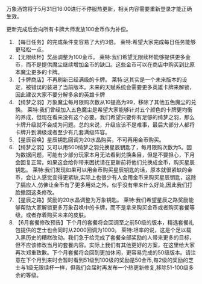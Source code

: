 万象酒馆将于5月31日16:00进行不停服热更新，相关内容需要重新登录才能正确生效。

更新完成后会向所有卡牌大师发放100金币作为补偿。

1. 【每日任务】的完成条件变容易了大约3倍。
   莱特:希望大家完成每日任务能够更轻松一点。
2. 【无限续杯】奖品调整为100金币。
   莱特:我们希望无限续杯能够提供更多金币，而不是提供魔尘继续增加金币的缺口。这些金币可以在商店中购买到比原本魔尘更多的卡牌。
3. 【卡牌商店】不再刷新已经满级的卡牌。
   莱特:这其实是一个未来版本的设定，被错误的装进了当前版本。未来的天赋系统会需要更多英雄卡牌来解锁，因此建议大家不要分解多余的英雄卡牌
4. 【绮梦之羽】万象魔尘每月限购次数从10提高为99，移除了其他五色魔尘的兑换。
   莱特:我们曾经加入五色魔尘是希望大家能够针对五个颜色的卡牌更均衡的养成，但现在看来没有这个必要。我们希望只要你有足够的绮梦之羽，那么卡牌升级就不会成为问题。总的来说，升级应该不是难事，最后大部分人都将卡牌升到满级或者至少有几套满级阵容。
5. 【星辰召唤】星辰钥匙回调为20水晶购买，不可再用金币购买。
6. 【绮梦之羽】又可以用500绮梦之羽兑换星辰钥匙了，每月限购次数为5。因为数据问题，可能有少部分玩家本月无法看到兑换条目，但是不要担心，下月会回复正常。如果这会给你带来困扰请在更新前将他们兑换成金币，购买星辰钥匙。
   莱特:我们发现如果可以用金币购买星辰钥匙的话，原本就很紧缺的金币，会让人感觉变得更紧缺,实际上也很少有人会用金币来购买星辰钥匙，这除了膈应人,仿佛让金币有了更多用处之外，似乎没有带来什么好处,因此我们打脸撤回这条修改。
7. 【星辰之路】奖励的20水晶调整为万象钥匙。
   莱特:我们希望星辰之路奖励能够帮助大家解锁更多万象召唤中的卡牌，而不是拿来购买金币或者购买套餐等级，或者存着购买未来的皮肤。
8. 【6月套餐修改预告】下个月的套餐将会回调至之前50级的版本，精选套餐礼包提供的芝士也会同时从2000回调为1000。
   莱特:坦率的说，这是个足以载入黑历史的糟糕改动。我们急于给完成了套餐全部奖励的人带来更多的目标，但不应该修改当月的套餐内容。实际上我们有其他更好的方案，在这里给大家再次郑重致歉。下个月套餐将会回到更加休闲，更容易完成的50级版本。请注意在下个月到来时会暂时看到51级到100级的奖励是50金币,每2级的奖励的芝士与1级无限续杯一样，但我们会届时再发布一个热更新修复,移除51-100级多余的等级。